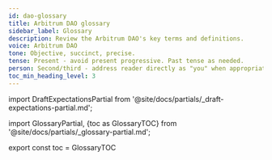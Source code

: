 ```yaml
---
id: dao-glossary
title: Arbitrum DAO glossary
sidebar_label: Glossary
description: Review the Arbitrum DAO's key terms and definitions.
voice: Arbitrum DAO
tone: Objective, succinct, precise.
tense: Present - avoid present progressive. Past tense as needed.
person: Second/third - address reader directly as "you" when appropriate, refer to the DAO as the DAO, not as "we".
toc_min_heading_level: 3
---
```


import DraftExpectationsPartial from '@site/docs/partials/_draft-expectations-partial.md'; 

<DraftExpectationsPartial />


import GlossaryPartial, {toc as GlossaryTOC} from '@site/docs/partials/_glossary-partial.md';

<GlossaryPartial />

export const toc = GlossaryTOC

